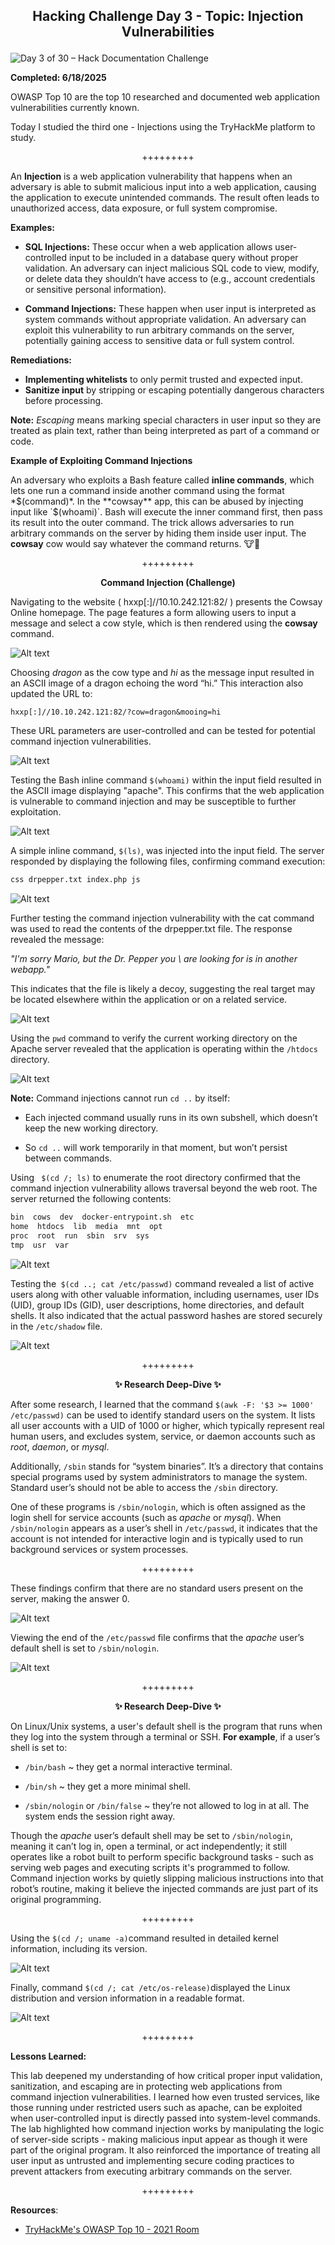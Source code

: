 **<p align="center">Hacking Challenge Day 3 - Topic: Injection Vulnerabilities</p>**
---
![Day 3 of 30 – Hack Documentation Challenge](https://img.shields.io/badge/Day%203%20of%2030-Hack%20Documentation%20Challenge-crimson?style=for-the-badge&logo=tryhackme)

**Completed: 6/18/2025**

OWASP Top 10 are the top 10 researched and documented web application vulnerabilities currently known.

Today I studied the third one - Injections using the TryHackMe platform to study.

<p align="center">+++++++++</p>

An **Injection** is a web application vulnerability that happens when an adversary is able to submit malicious input into a web application, causing the application to execute unintended commands. The result often leads to unauthorized access, data exposure, or full system compromise.

**Examples:**
- **SQL Injections:** These occur when a web application allows user-controlled input to be included in a database query without proper validation. An adversary can inject malicious SQL code to view, modify, or delete data they shouldn’t have access to (e.g., account credentials or sensitive personal information).

- **Command Injections:** These happen when user input is interpreted as system commands without appropriate validation. An adversary can exploit this vulnerability to run arbitrary commands on the server, potentially gaining access to sensitive data or full system control.

**Remediations:**

- **Implementing whitelists** to only permit trusted and expected input.
- **Sanitize input** by stripping or escaping potentially dangerous characters before processing.

**Note:** *Escaping* means marking special characters in user input so they are treated as plain text, rather than being interpreted as part of a command or code.

**Example of Exploiting Command Injections**

An adversary who exploits a Bash feature called **inline commands**, which lets one run a command inside another command using the format *$(command)*. In the **cowsay** app, this can be abused by injecting input like `$(whoami)`. Bash will execute the inner command first, then pass its result into the outer command. The trick allows adversaries to run arbitrary commands on the server by hiding them inside user input. The **cowsay** cow would say whatever the command returns. 🐮💬

<p align="center">+++++++++</p>

**<p align="center">Command Injection (Challenge)</p>**

Navigating to the website ( hxxp[:]//10.10.242.121:82/ ) presents the Cowsay Online homepage. The page features a form allowing users to input a message and select a cow style, which is then rendered using the **cowsay** command.

![Alt text](https://github.com/chaiexe/TryHackMe-Write-ups/blob/main/Red-Team/OWASP-Top-10-2021/03-Injection/Images/Screenshot%201.png)

Choosing *dragon* as the cow type and *hi* as the message input resulted in an ASCII image of a dragon echoing the word “hi.” This interaction also updated the URL to:
```
hxxp[:]//10.10.242.121:82/?cow=dragon&mooing=hi
```
These URL parameters are user-controlled and can be tested for potential command injection vulnerabilities.

![Alt text](https://github.com/chaiexe/TryHackMe-Write-ups/blob/main/Red-Team/OWASP-Top-10-2021/03-Injection/Images/Screenshot%202.png)

Testing the Bash inline command `$(whoami)` within the input field resulted in the ASCII image displaying "apache". This confirms that the web application is vulnerable to command injection and may be susceptible to further exploitation.

![Alt text](https://github.com/chaiexe/TryHackMe-Write-ups/blob/main/Red-Team/OWASP-Top-10-2021/03-Injection/Images/Screenshot%203.png)

A simple inline command, `$(ls)`, was injected into the input field. The server responded by displaying the following files, confirming command execution:
```BASH 
css drpepper.txt index.php js
```
![Alt text](https://github.com/chaiexe/TryHackMe-Write-ups/blob/main/Red-Team/OWASP-Top-10-2021/03-Injection/Images/Screenshot%204.png)

Further testing the command injection vulnerability with the cat command was used to read the contents of the drpepper.txt file. The response revealed the message:

*"I'm sorry Mario, but the Dr. Pepper you \ are looking for is in another webapp."*

This indicates that the file is likely a decoy, suggesting the real target may be located elsewhere within the application or on a related service.

![Alt text](https://github.com/chaiexe/TryHackMe-Write-ups/blob/main/Red-Team/OWASP-Top-10-2021/03-Injection/Images/Screenshot%205.png)

Using the `pwd` command to verify the current working directory on the Apache server revealed that the application is operating within the `/htdocs` directory.

![Alt text](https://github.com/chaiexe/TryHackMe-Write-ups/blob/main/Red-Team/OWASP-Top-10-2021/03-Injection/Images/Screenshot%206.png)

**Note:** Command injections cannot run `cd ..` by itself:

- Each injected command usually runs in its own subshell, which doesn’t keep the new working directory.


- So `cd ..` will work temporarily in that moment, but won’t persist between commands.

Using ` $(cd /; ls)` to enumerate the root directory confirmed that the command injection vulnerability allows traversal beyond the web root. The server returned the following contents:

```BASH
bin  cows  dev  docker-entrypoint.sh  etc  
home  htdocs  lib  media  mnt  opt  
proc  root  run  sbin  srv  sys  
tmp  usr  var
```

![Alt text](https://github.com/chaiexe/TryHackMe-Write-ups/blob/main/Red-Team/OWASP-Top-10-2021/03-Injection/Images/Screenshot%207.png)

Testing the` $(cd ..; cat /etc/passwd)` command revealed a list of active users along with other valuable information, including usernames, user IDs (UID), group IDs (GID), user descriptions, home directories, and default shells. It also indicated that the actual password hashes are stored securely in the `/etc/shadow` file.

![Alt text](https://github.com/chaiexe/TryHackMe-Write-ups/blob/main/Red-Team/OWASP-Top-10-2021/03-Injection/Images/Screenshot%208.png)

<p align="center">+++++++++</p>

**<p align="center">✨ Research Deep-Dive ✨</p>**

After some research, I learned that the command `$(awk -F: '$3 >= 1000' /etc/passwd)` can be used to identify standard users on the system. It lists all user accounts with a UID of 1000 or higher, which typically represent real human users, and excludes system, service, or daemon accounts such as *root*, *daemon*, or *mysql*.

Additionally, `/sbin` stands for “system binaries”. It’s a directory that contains special programs used by system administrators to manage the system. Standard user’s should not be able to access the `/sbin` directory. 

One of these programs is `/sbin/nologin`, which is often assigned as the login shell for service accounts (such as *apache* or *mysql*). When `/sbin/nologin` appears as a user’s shell in `/etc/passwd`, it indicates that the account is not intended for interactive login and is typically used to run background services or system processes.

<p align="center">+++++++++</p>

These findings confirm that there are no standard users present on the server, making the answer 0.

![Alt text](https://github.com/chaiexe/TryHackMe-Write-ups/blob/main/Red-Team/OWASP-Top-10-2021/03-Injection/Images/Screenshot%209.png)

Viewing the end of the `/etc/passwd` file confirms that the *apache* user’s default shell is set to `/sbin/nologin`.

![Alt text](https://github.com/chaiexe/TryHackMe-Write-ups/blob/main/Red-Team/OWASP-Top-10-2021/03-Injection/Images/Screenshot%2010.png)

<p align="center">+++++++++</p>

**<p align="center">✨ Research Deep-Dive ✨</p>**

On Linux/Unix systems, a user's default shell is the program that runs when they log into the system through a terminal or SSH.
**For example**, if a user’s shell is set to:


- `/bin/bash` ~ they get a normal interactive terminal.


- `/bin/sh` ~ they get a more minimal shell.


- `/sbin/nologin` or `/bin/false` ~ they’re not allowed to log in at all. The system ends the session right away.

Though the *apache* user’s default shell may be set to `/sbin/nologin`, meaning it can’t log in, open a terminal, or act independently; it still operates like a robot built to perform specific background tasks - such as serving web pages and executing scripts it's programmed to follow. Command injection works by quietly slipping malicious instructions into that robot’s routine, making it believe the injected commands are just part of its original programming.

<p align="center">+++++++++</p>

Using the `$(cd /; uname -a)`command resulted in detailed kernel information, including its version. 

![Alt text](https://github.com/chaiexe/TryHackMe-Write-ups/blob/main/Red-Team/OWASP-Top-10-2021/03-Injection/Images/Screenshot%2011.png)

Finally, command `$(cd /; cat /etc/os-release)`displayed the Linux distribution and version information in a readable format.

![Alt text](https://github.com/chaiexe/TryHackMe-Write-ups/blob/main/Red-Team/OWASP-Top-10-2021/03-Injection/Images/Screenshot%2012.png)

<p align="center">+++++++++</p>

**Lessons Learned:**

This lab deepened my understanding of how critical proper input validation, sanitization, and escaping are in protecting web applications from command injection vulnerabilities. I learned how even trusted services, like those running under restricted users such as apache, can be exploited when user-controlled input is directly passed into system-level commands. The lab highlighted how command injection works by manipulating the logic of server-side scripts - making malicious input appear as though it were part of the original program. It also reinforced the importance of treating all user input as untrusted and implementing secure coding practices to prevent attackers from executing arbitrary commands on the server.

<p align="center">+++++++++</p>

**Resources**:
- [TryHackMe's OWASP Top 10 - 2021 Room](https://tryhackme.com/room/owasptop102021)
